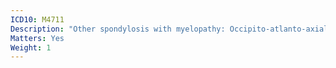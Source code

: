 ```yaml
---
ICD10: M4711
Description: "Other spondylosis with myelopathy: Occipito-atlanto-axial region"
Matters: Yes
Weight: 1
---
```


